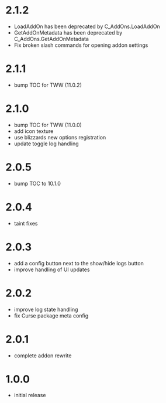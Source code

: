 # 2.1.2
- LoadAddOn has been deprecated by C_AddOns.LoadAddOn
- GetAddOnMetadata has been deprecated by C_AddOns.GetAddOnMetadata
- Fix broken slash commands for opening addon settings

# 2.1.1
- bump TOC for TWW (11.0.2)

# 2.1.0
- bump TOC for TWW (11.0.0)
- add icon texture
- use blizzards new options registration
- update toggle log handling

# 2.0.5
- bump TOC to 10.1.0

# 2.0.4
- taint fixes

# 2.0.3
- add a config button next to the show/hide logs button
- improve handling of UI updates

# 2.0.2
- improve log state handling
- fix Curse package meta config

# 2.0.1
- complete addon rewrite

# 1.0.0
- initial release